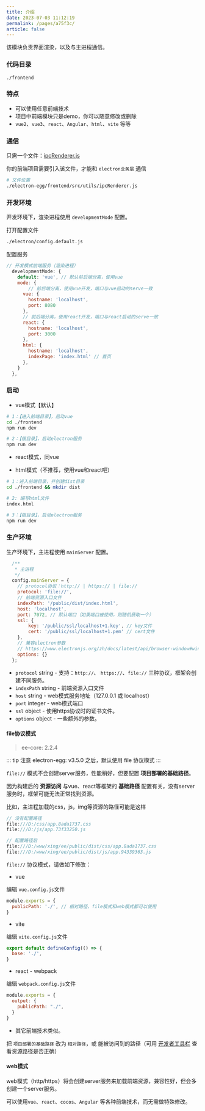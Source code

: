 ```yaml
---
title: 介绍
date: 2023-07-03 11:12:19
permalink: /pages/a75f3c/
article: false
---
```


该模块负责界面渲染，以及与主进程通信。

###  代码目录
```
./frontend
```
###  特点

- 可以使用任意前端技术
- 项目中前端模块只是demo，你可以随意修改或删除
- `vue2`、`vue3`、`react`、`Angular`、`html`、`vite` 等等

###  通信

只需一个文件：[ipcRenderer.js](/pages/f4f62c/)

你的前端项目需要引入该文件，才能和  `electron业务层` 通信

```bash
# 文件位置
./electron-egg/frontend/src/utils/ipcRenderer.js
```

###  开发环境
开发环境下，渲染进程使用 `developmentMode` 配置。

打开配置文件
```bash
./electron/config.default.js
```

配置服务
```javascript
// 开发模式前端服务（渲染进程）
  developmentMode: {
    default: 'vue', // 默认前后端分离，使用vue
    mode: {
    	// 前后端分离，使用vue开发，端口与vue启动的serve一致
      vue: {
        hostname: 'localhost',
        port: 8080
      },
      // 前后端分离，使用react开发，端口与react启动的serve一致
      react: {
        hostname: 'localhost',
        port: 3000
      },
      html: {
        hostname: 'localhost',
        indexPage: 'index.html' // 首页
      },
    }
  },
```

###  启动

-  vue模式【默认】
```bash
# 1：【进入前端目录】，启动vue
cd ./frontend
npm run dev

# 2：【根目录】，启动electron服务
npm run dev
```

-  react模式，同vue

- html模式（不推荐，使用vue和react吧）
```bash
# 1：进入前端目录，并创建dist目录
cd ./frontend && mkdir dist

# 2: 编写html文件
index.html

# 3：【根目录】，启动electron服务
npm run dev
```

### 生产环境
生产环境下，主进程使用 `mainServer` 配置。
```javascript
  /**
   * 主进程
   */     
  config.mainServer = {
    // protocol协议：http:// | https:// | file://
    protocol: 'file://',
    // 前端资源入口文件
    indexPath: '/public/dist/index.html',
    host: 'localhost',
    port: 7072, // 默认端口（如果端口被使用，则随机获取一个）
    ssl: {
        key: '/public/ssl/localhost+1.key', // key文件
        cert: '/public/ssl/localhost+1.pem' // cert文件
    },
    // 兼容electron参数
    // https://www.electronjs.org/zh/docs/latest/api/browser-window#winloadurlurl-options
    options: {} 
  };   
```

- `protocol` string - 支持：`http://`、 `https://`、`file://` 三种协议，框架会创建不同服务。
- `indexPath` string - 前端资源入口文件
- `host` string - web模式服务地址（127.0.0.1 或 localhost）
- `port` integer - web模式端口
- `ssl` object - 使用https协议时的证书文件。
- `options` object - 一些额外的参数。

#### file协议模式
> ee-core: 2.2.4

::: tip 注意
electron-egg: v3.5.0 之后，默认使用 file 协议模式
:::

`file://` 模式不会创建server服务，性能稍好，但要配置 **项目部署的基础路径**。

因为构建后的 **资源访问** 与vue、react等框架的 **基础路径** 配置有关，没有server服务时，框架可能无法正常找到资源。

比如，主进程加载的css，js，img等资源的路径可能是这样
```javascript
// 没有配置路径
file:///D:/css/app.8ada1737.css
file:///D:/js/app.73f33250.js

// 配置路径后
file:///D:/www/xing/ee/public/dist/css/app.8ada1737.css
file:///D:/www/xing/ee/public/dist/js/app.94339363.js
```

`file://` 协议模式，请做如下修改：

- vue 

编辑 `vue.config.js`文件
```javascript
module.exports = {
  publicPath: './', // 相对路径，file模式和web模式都可以使用
}  
```

- vite 

编辑 `vite.config.js`文件
```javascript
export default defineConfig(() => {
  base: './',
}  
```

- react - webpack  

编辑 `webpack.config.js`文件
```javascript
module.exports = {
  output: {
    publicPath: "./",
  }
}  
```

- 其它前端技术类似。

把 `项目部署的基础路径` 改为 `相对路径`，或 能被访问到的路径（可用 [开发者工具栏](/pages/64001c/) 查看资源路径是否正确）

#### web模式
web模式（http/https）将会创建server服务来加载前端资源，兼容性好，但会多创建一个server服务。

可以使用`vue`、`react`、`cocos`、`Angular` 等各种前端技术，而无需做特殊修改。




